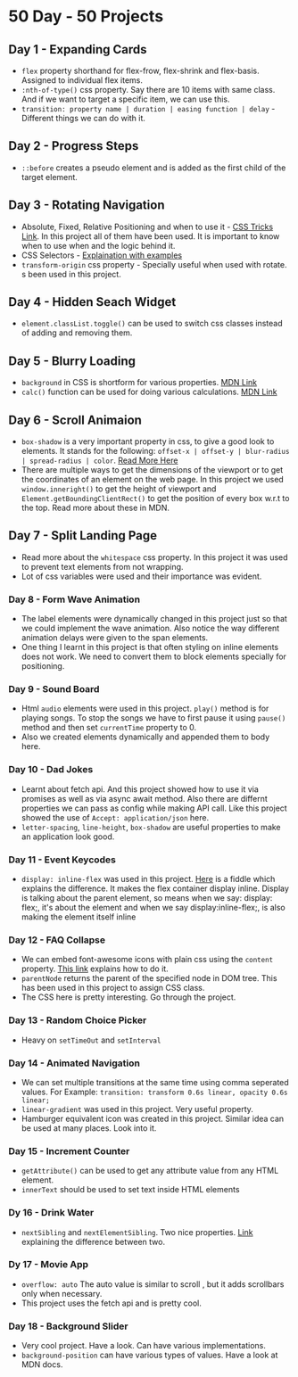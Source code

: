 50 Day - 50 Projects
================

## Day 1 - Expanding Cards

* `flex` property shorthand for flex-frow, flex-shrink and flex-basis. Assigned to individual flex items.
* `:nth-of-type()` css property. Say there are 10 items with same class. And if we want to target a specific item, we can use this. 
* `transition: property name | duration | easing function | delay` - Different things we can do with it.



## Day 2 - Progress Steps

* `::before` creates a pseudo element and is added as the first child of the target element.



## Day 3 - Rotating Navigation

- Absolute, Fixed, Relative Positioning and when to use it - [CSS Tricks Link](https://css-tricks.com/absolute-relative-fixed-positioining-how-do-they-differ/). In this project all of them have been used. It is important to know when to use when and the logic behind it. 
- CSS Selectors - [Explaination with examples](https://code.tutsplus.com/tutorials/the-30-css-selectors-you-must-memorize--net-16048) 
- `transform-origin` css property - Specially useful when used with rotate. s been used in this project.



## Day 4 - Hidden Seach Widget 

- `element.classList.toggle()` can be used to switch css classes instead of adding and removing them.



## Day 5 - Blurry Loading

- `background` in CSS is shortform for various properties. [MDN Link](https://developer.mozilla.org/en-US/docs/Web/CSS/background)
- `calc()` function can be used for doing various calculations. [MDN Link](https://developer.mozilla.org/en-US/docs/Web/CSS/calc())




## Day 6 - Scroll Animaion

- `box-shadow` is a very important property in css, to give a good look to elements. It stands for the following: `offset-x | offset-y | blur-radius | spread-radius | color`. [Read More Here](https://developer.mozilla.org/en-US/docs/Web/CSS/box-shadow)
- There are multiple ways to get the dimensions of the viewport or to get the coordinates of an element on the web page. In this project we used `window.inneright()` to get the height of viewport and `Element.getBoundingClientRect()` to get the position of every box w.r.t to the top. Read more about these in MDN. 




## Day 7 - Split Landing Page

- Read more about the `whitespace` css property. In this project it was used to prevent text elements from not wrapping.
- Lot of css variables were used and their importance was evident.



### Day 8 - Form Wave Animation

- The label elements were dynamically changed in this project just so that we could implement the wave animation. Also notice the way different animation delays were given to the span elements.
- One thing I learnt in this project is that often styling on inline elements does not work. We need to convert them to block elements specially for positioning. 




### Day 9 - Sound Board

- Html `audio` elements were used in this project. `play()` method is for playing songs. To stop the songs we have to first pause it using `pause()` method and then set `currentTime` property to 0.
- Also we created elements dynamically and appended them to body here.

 

### Day 10 - Dad Jokes

- Learnt about fetch api. And this project showed how to use it via promises as well as via async await method. Also there are differnt properties we can pass as config while making API call. Like this project showed the use of `Accept: application/json` here.
- `letter-spacing`, `line-height`, `box-shadow` are useful properties to make an application look good.



### Day 11 - Event Keycodes

- `display: inline-flex` was used in this project. [Here](http://jsfiddle.net/mgr0en3q/1/) is a fiddle which explains the difference. It makes the flex container display inline. Display is talking about the parent element, so means when we say: display: flex;, it's about the element and when we say display:inline-flex;, is also making the element itself inline



### Day 12 - FAQ Collapse

- We can embed font-awesome icons with plain css using the `content` property. [This link](https://fontawesome.com/how-to-use/on-the-web/advanced/css-pseudo-elements) explains how to do it.
- `parentNode` returns the parent of the specified node in DOM tree. This has been used in this project to assign CSS class.
- The CSS here is pretty interesting. Go through the project. 



### Day 13 - Random Choice Picker

- Heavy on `setTimeOut` and `setInterval` 



### Day 14 - Animated Navigation

- We can set multiple transitions at the same time using comma seperated values. For Example: `transition: transform 0.6s linear, opacity 0.6s linear;`
- `linear-gradient` was used in this project. Very useful property.
- Hamburger equivalent icon was created in this project. Similar idea can be used at many places. Look into it.


### Day 15 - Increment Counter

- `getAttribute()` can be used to get any attribute value from any HTML element.
- `innerText` should be used to set text inside HTML elements  


### Dy 16 - Drink Water

- `nextSibling` and `nextElementSibling`. Two nice properties. [Link](https://stackoverflow.com/questions/31097016/whats-the-difference-between-nextelementsibling-vs-nextsibling) explaining the difference between two.


### Dy 17 - Movie App

- `overflow: auto` The auto value is similar to scroll , but it adds scrollbars only when necessary.
- This project uses the fetch api and is pretty cool. 


### Day 18 - Background Slider

- Very cool project. Have a look. Can have various implementations.
- `background-position` can have various types of values. Have a look at MDN docs.